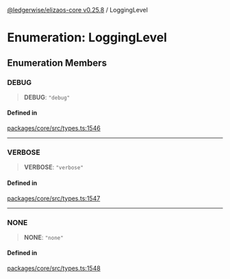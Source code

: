 [@ledgerwise/elizaos-core v0.25.8](../index.md) / LoggingLevel

# Enumeration: LoggingLevel

## Enumeration Members

### DEBUG

> **DEBUG**: `"debug"`

#### Defined in

[packages/core/src/types.ts:1546](https://github.com/elizaOS/eliza/blob/main/packages/core/src/types.ts#L1546)

***

### VERBOSE

> **VERBOSE**: `"verbose"`

#### Defined in

[packages/core/src/types.ts:1547](https://github.com/elizaOS/eliza/blob/main/packages/core/src/types.ts#L1547)

***

### NONE

> **NONE**: `"none"`

#### Defined in

[packages/core/src/types.ts:1548](https://github.com/elizaOS/eliza/blob/main/packages/core/src/types.ts#L1548)
